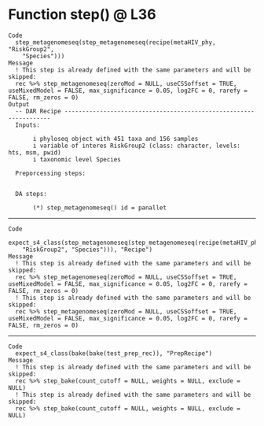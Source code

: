 # Function step() @ L36

    Code
      step_metagenomeseq(step_metagenomeseq(recipe(metaHIV_phy, "RiskGroup2",
        "Species")))
    Message
      ! This step is already defined with the same parameters and will be skipped: 
      rec %>% step_metagenomeseq(zeroMod = NULL, useCSSoffset = TRUE, useMixedModel = FALSE, max_significance = 0.05, log2FC = 0, rarefy = FALSE, rm_zeros = 0)
    Output
      -- DAR Recipe ------------------------------------------------------------------
      Inputs:
      
           i phyloseq object with 451 taxa and 156 samples 
           i variable of interes RiskGroup2 (class: character, levels: hts, msm, pwid) 
           i taxonomic level Species 
      
      Preporcessing steps:
      
      
      DA steps:
      
           (*) step_metagenomeseq() id = panallet 

---

    Code
      expect_s4_class(step_metagenomeseq(step_metagenomeseq(recipe(metaHIV_phy,
        "RiskGroup2", "Species"))), "Recipe")
    Message
      ! This step is already defined with the same parameters and will be skipped: 
      rec %>% step_metagenomeseq(zeroMod = NULL, useCSSoffset = TRUE, useMixedModel = FALSE, max_significance = 0.05, log2FC = 0, rarefy = FALSE, rm_zeros = 0)
      ! This step is already defined with the same parameters and will be skipped: 
      rec %>% step_metagenomeseq(zeroMod = NULL, useCSSoffset = TRUE, useMixedModel = FALSE, max_significance = 0.05, log2FC = 0, rarefy = FALSE, rm_zeros = 0)

---

    Code
      expect_s4_class(bake(bake(test_prep_rec)), "PrepRecipe")
    Message
      ! This step is already defined with the same parameters and will be skipped: 
      rec %>% step_bake(count_cutoff = NULL, weights = NULL, exclude = NULL)
      ! This step is already defined with the same parameters and will be skipped: 
      rec %>% step_bake(count_cutoff = NULL, weights = NULL, exclude = NULL)


